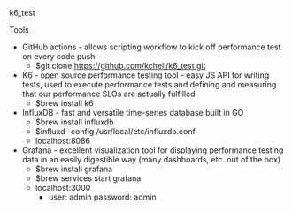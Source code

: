 k6_test

Tools
- GitHub actions - allows scripting workflow to kick off performance test on every code push
    - $git clone https://github.com/kcheli/k6_test.git
- K6 - open source performance testing tool - easy JS API for writing tests, used to execute performance tests and defining and measuring that our performance SLOs are actually fulfilled
    - $brew install k6
- InfluxDB - fast and versatile time-series database built in GO
    - $brew install influxdb
    - $influxd -config /usr/local/etc/influxdb.conf
    - localhost:8086
- Grafana - excellent visualization tool for displaying performance testing data in an easily digestible way (many dashboards, etc. out of the box)
    - $brew install grafana
    - $brew services start grafana
    - localhost:3000 
        - user: admin password: admin
